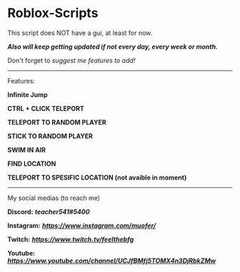 # Roblox-Scripts
This script does NOT have a gui, at least for now.

***Also will keep getting updated if not every day, every week or month.***

Don't forget to *suggest me features to add!*
*****
Features:

**Infinite Jump**

**CTRL + CLICK TELEPORT**

**TELEPORT TO RANDOM PLAYER**

**STICK TO RANDOM PLAYER**

**SWIM IN AIR**

**FIND LOCATION**

**TELEPORT TO SPESIFIC LOCATION (not avaible in moment)**
*****
My social medias (to reach me)

**Discord:** ***teacher541#5400***

**Instagram:** ***https://www.instagram.com/muofer/***

**Twitch:** ***https://www.twitch.tv/feelthebfg***

**Youtube:** ***https://www.youtube.com/channel/UCJfBMfj5TOMX4n3DjRbkZMw***
